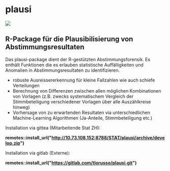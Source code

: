 
# plausi

![](https://opendata.swiss/content/uploads/2016/02/kt_zh.png)

## R-Package für die Plausibilisierung von Abstimmungsresultaten

Das plausi-package dient der R-gestützten Abstimmungsforensik. Es enthält Funktionen die es erlauben statistische Auffälligkeiten und Anomalien in Abstimmungsresultaten zu identifizieren. 

- robuste Ausreissererkennung für kleine Fallzahlen wie auch schiefe Verteilungen
- Berechnung von Differenzen zwischen allen möglichen Kombinationen von Vorlagen (z.B. zwecks systematischem Vergleich der Stimmbeteiligung verschiedener Vorlagen über alle Auszählkreise hinweg)
- Vorhersage von zu erwartenden Resultaten via unterschiedlichen Machine-Learning Algorithmen (Ja-Anteile, Stimmbeteiligung etc.)

Installation via gittea (Mitarbeitende Stat ZH):

__remotes::install_url("http://10.73.108.152:8788/STAT/plausi/archive/develop.zip")__

Installation via gitlab (Externe):

__remotes::install_url("https://gitlab.com/tlorusso/plausi.git")__
